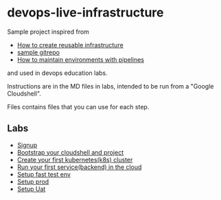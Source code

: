 # devops-live-infrastructure

Sample project inspired from

* [How to create reusable infrastructure](https://blog.gruntwork.io/how-to-create-reusable-infrastructure-with-terraform-modules-25526d65f73d)
* [sample gitrepo](https://github.com/gruntwork-io/terragrunt-infrastructure-live-example)
* [How to maintain environments with pipelines](https-medium-com-kief-using-pipelines-to-manage-environments-with-infrastructure-as-code-b37285a1cbf5)

and used in devops education labs.

Instructions are in the MD files in labs, intended to be run from a "Google Cloudshell".

Files contains files that you can use for each step.

## Labs

* [Signup](labs/signup.md)
* [Bootstrap your cloudshell and project](labs/bootStrap.md)
* [Create your first kubernetes(k8s) cluster](labs/firstK8s.md)
* [Run your first service(backend) in the cloud](labs/firstBackend.md)
* [Setup fast test env](labs/fast.md)
* [Setup prod](labs/prod.md)
* [Setup Uat](labs/uat.md)
